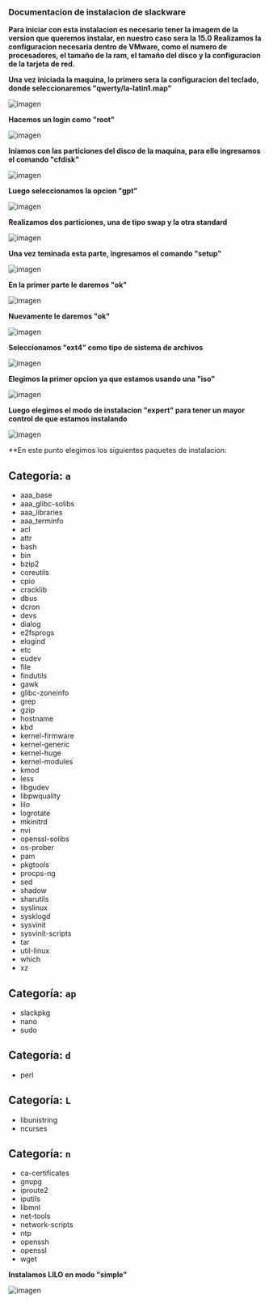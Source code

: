 ### Documentacion de instalacion de slackware
**Para iniciar con esta instalacion es necesario tener la imagem de la version que queremos instalar, en nuestro caso sera la 15.0**
**Realizamos la configuracion necesaria dentro de VMware, como el numero de procesadores, el tamaño de la ram, el tamaño del disco y la configuracion de la tarjeta de red.**

**Una vez iniciada la maquina, lo primero sera la configuracion del teclado, donde seleccionaremos "qwerty/la-latin1.map"**

![imagen](https://github.com/user-attachments/assets/1a1fa3ac-d721-4968-a141-230de605ca0e)

**Hacemos un login como "root"**

![imagen](https://github.com/user-attachments/assets/5f489209-94c3-40e3-99b9-df2765859a71)

**Iniamos con las particiones del disco de la maquina, para ello ingresamos el comando "cfdisk"**

![imagen](https://github.com/user-attachments/assets/1664db1f-5e2d-4365-a654-29ef52cb4614)

**Luego seleccionamos la opcion "gpt"**

![imagen](https://github.com/user-attachments/assets/f88365bb-9a60-4dc9-a542-474a47a9ec83)

**Realizamos dos particiones, una de tipo swap y la otra standard**

![imagen](https://github.com/user-attachments/assets/c7c0cafe-17c6-43ff-a956-b23bd615727d)

**Una vez teminada esta parte, ingresamos el comando "setup"**

![imagen](https://github.com/user-attachments/assets/ba0f32a9-76a1-463e-a2e8-3cc6bad7ef06)

**En la primer parte le daremos "ok"**

![imagen](https://github.com/user-attachments/assets/0a922213-5b51-4d34-955b-ab9b842a68bb)

**Nuevamente le daremos "ok"**

![imagen](https://github.com/user-attachments/assets/6c71c867-99cb-46b5-a0db-8eb7f6ca4c14)

**Seleccionamos "ext4" como tipo de sistema de archivos**

![imagen](https://github.com/user-attachments/assets/f720471f-408f-4108-8664-294cf466ca0c)

**Elegimos la primer opcion ya que estamos usando una "iso"**

![imagen](https://github.com/user-attachments/assets/d7305195-2d0f-4eaf-aac4-380577152cbb)

**Luego elegimos el modo de instalacion "expert" para tener un mayor control de que estamos instalando**

![imagen](https://github.com/user-attachments/assets/2322c88f-9bad-410b-a7db-c2d44378c405)

**En este punto elegimos los siguientes paquetes de instalacion:

## Categoría: `a`
- aaa_base
- aaa_glibc-solibs
- aaa_libraries
- aaa_terminfo
- acl
- attr
- bash
- bin
- bzip2
- coreutils
- cpio
- cracklib
- dbus
- dcron
- devs
- dialog
- e2fsprogs
- elogind
- etc
- eudev
- file
- findutils
- gawk
- glibc-zoneinfo
- grep
- gzip
- hostname
- kbd
- kernel-firmware
- kernel-generic
- kernel-huge
- kernel-modules
- kmod
- less
- libgudev
- libpwquality
- lilo
- logrotate
- mkinitrd
- nvi
- openssl-solibs
- os-prober
- pam
- pkgtools
- procps-ng
- sed
- shadow
- sharutils
- syslinux
- sysklogd
- sysvinit
- sysvinit-scripts
- tar
- util-linux
- which
- xz

## Categoría: `ap`
- slackpkg
- nano
- sudo

## Categoría: `d`
- perl

## Categoría: `L`
- libunistring
- ncurses

## Categoría: `n`
- ca-certificates
- gnupg
- iproute2
- iputils
- libmnl
- net-tools
- network-scripts
- ntp
- openssh
- openssl
- wget

**Instalamos LILO en modo "simple"**

![imagen](https://github.com/user-attachments/assets/8ba0f6a4-6013-47ab-9d86-50ff7de2b49f)
